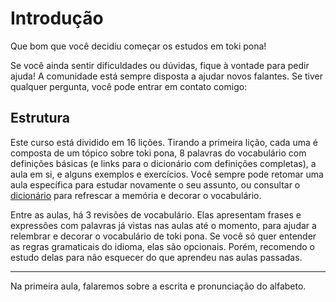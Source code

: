 # Introdução

Que bom que você decidiu começar os estudos em toki pona!

Se você ainda sentir dificuldades ou dúvidas, fique à vontade para pedir ajuda! A comunidade está sempre disposta a ajudar novos falantes. Se tiver qualquer pergunta, você pode entrar em contato comigo: <a href="#" class="cryptedmail" data-name="janeliki" data-domain="ericpires" data-tld="com.br" onclick="window.location.href = 'mailto:' + this.dataset.name + '@' + this.dataset.domain + '.' + this.dataset.tld; return false;"></a>

## Estrutura

Este curso está dividido em 16 lições. Tirando a primeira lição, cada uma é composta de um tópico sobre toki pona, 8 palavras do vocabulário com definições básicas (e links para o dicionário com definições completas), a aula em si, e alguns exemplos e exercícios. Você sempre pode retomar uma aula específica para estudar novamente o seu assunto, ou consultar o [dicionário](../recursos/dicionario.md) para refrescar a memória e decorar o vocabulário.

Entre as aulas, há 3 revisões de vocabulário. Elas apresentam frases e expressões com palavras já vistas nas aulas até o momento, para ajudar a relembrar e decorar o vocabulário de toki pona. Se você só quer entender as regras gramaticais do idioma, elas são opcionais. Porém, recomendo o estudo delas para não esquecer do que aprendeu nas aulas passadas.

---

Na primeira aula, falaremos sobre a escrita e pronunciação do alfabeto.

